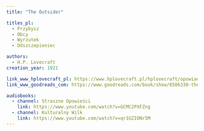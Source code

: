 ```yaml
---
title: "The Outsider"

titles_pl:
  - Przybysz
  - Obcy
  - Wyrzutek
  - Odszczepieniec

authors:
  - H.P. Lovecraft
creation_year: 1921

link_www_hplovecraft_pl: https://www.hplovecraft.pl/hplovecraft/opowiadania-nowele-powiesci/the-outsider/
link_www_goodreads_com: https://www.goodreads.com/book/show/8586330-the-outsider

audiobooks:
  - channel: Straszne Opowieści
    link: https://www.youtube.com/watch?v=GCMC2PXFZng
  - channel: Kulturalny Wilk
    link: https://www.youtube.com/watch?v=qr1GZIONr5M
---
```


